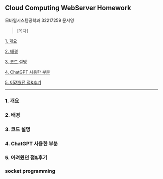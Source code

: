 ## Cloud Computing WebServer Homework
모바일시스템공학과 32217259 문서영

> [목차]

[1. 개요](#1.-개요)

[2. 배경](#2.-배경)

[3. 코드 설명](#3.-코드-설명)

[4. ChatGPT 사용한 부분](#4.-chatgpt-사용한-부분)

[5. 어려웠던 점&후기](#5.-어려웠던-점&후기)

---

### 1. 개요
### 2. 배경
### 3. 코드 설명
### 4. ChatGPT 사용한 부분
### 5. 어려웠던 점&후기

### socket programming
